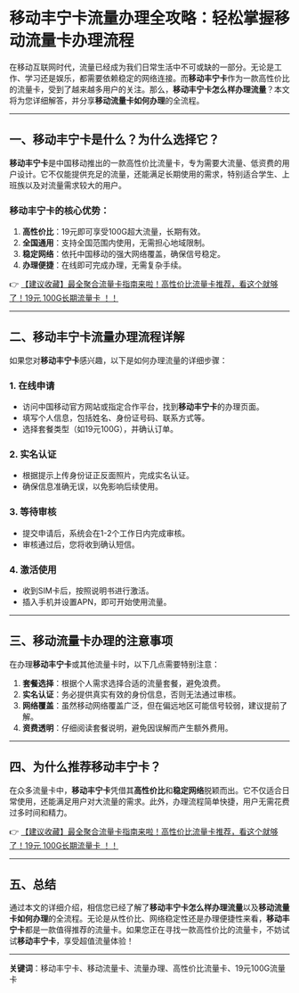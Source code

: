 # 移动丰宁卡流量办理全攻略：轻松掌握移动流量卡办理流程

在移动互联网时代，流量已经成为我们日常生活中不可或缺的一部分。无论是工作、学习还是娱乐，都需要依赖稳定的网络连接。而**移动丰宁卡**作为一款高性价比的流量卡，受到了越来越多用户的关注。那么，**移动丰宁卡怎么样办理流量**？本文将为您详细解答，并分享**移动流量卡如何办理**的全流程。

---

## 一、移动丰宁卡是什么？为什么选择它？

**移动丰宁卡**是中国移动推出的一款高性价比流量卡，专为需要大流量、低资费的用户设计。它不仅能提供充足的流量，还能满足长期使用的需求，特别适合学生、上班族以及对流量需求较大的用户。

### 移动丰宁卡的核心优势：
1. **高性价比**：19元即可享受100G超大流量，长期有效。
2. **全国通用**：支持全国范围内使用，无需担心地域限制。
3. **稳定网络**：依托中国移动的强大网络覆盖，确保信号稳定。
4. **办理便捷**：在线即可完成办理，无需复杂手续。

👉 [【建议收藏】最全聚合流量卡指南来啦！高性价比流量卡推荐，看这个就够了！19元 100G长期流量卡 ！！](https://bit.ly/Liuliangka)

---

## 二、移动丰宁卡流量办理流程详解

如果您对**移动丰宁卡**感兴趣，以下是如何办理流量的详细步骤：

### 1. 在线申请
- 访问中国移动官方网站或指定合作平台，找到**移动丰宁卡**的办理页面。
- 填写个人信息，包括姓名、身份证号码、联系方式等。
- 选择套餐类型（如19元100G），并确认订单。

### 2. 实名认证
- 根据提示上传身份证正反面照片，完成实名认证。
- 确保信息准确无误，以免影响后续使用。

### 3. 等待审核
- 提交申请后，系统会在1-2个工作日内完成审核。
- 审核通过后，您将收到确认短信。

### 4. 激活使用
- 收到SIM卡后，按照说明书进行激活。
- 插入手机并设置APN，即可开始使用流量。

---

## 三、移动流量卡办理的注意事项

在办理**移动丰宁卡**或其他流量卡时，以下几点需要特别注意：

1. **套餐选择**：根据个人需求选择合适的流量套餐，避免浪费。
2. **实名认证**：务必提供真实有效的身份信息，否则无法通过审核。
3. **网络覆盖**：虽然移动网络覆盖广泛，但在偏远地区可能信号较弱，建议提前了解。
4. **资费透明**：仔细阅读套餐说明，避免因误解而产生额外费用。

---

## 四、为什么推荐移动丰宁卡？

在众多流量卡中，**移动丰宁卡**凭借其**高性价比**和**稳定网络**脱颖而出。它不仅适合日常使用，还能满足用户对大流量的需求。此外，办理流程简单快捷，用户无需花费过多时间和精力。

👉 [【建议收藏】最全聚合流量卡指南来啦！高性价比流量卡推荐，看这个就够了！19元 100G长期流量卡 ！！](https://bit.ly/Liuliangka)

---

## 五、总结

通过本文的详细介绍，相信您已经了解了**移动丰宁卡怎么样办理流量**以及**移动流量卡如何办理**的全流程。无论是从性价比、网络稳定性还是办理便捷性来看，**移动丰宁卡**都是一款值得推荐的流量卡。如果您正在寻找一款高性价比的流量卡，不妨试试**移动丰宁卡**，享受超值流量体验！

---

**关键词**：移动丰宁卡、移动流量卡、流量办理、高性价比流量卡、19元100G流量卡